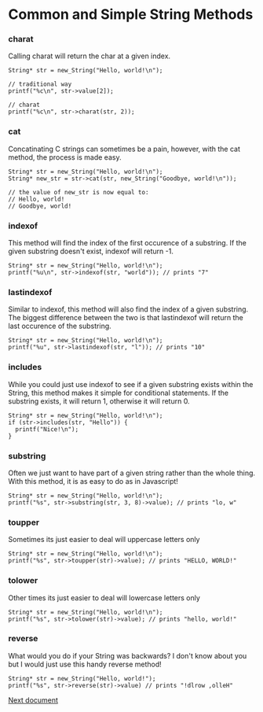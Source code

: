 # Common and Simple String Methods

### charat
Calling charat will return the char at a given index.
```
String* str = new_String("Hello, world!\n");

// traditional way
printf("%c\n", str->value[2]);

// charat
printf("%c\n", str->charat(str, 2));
```

### cat
Concatinating C strings can sometimes be a pain, however, with the cat method, the process is made easy.
```
String* str = new_String("Hello, world!\n");
String* new_str = str->cat(str, new_String("Goodbye, world!\n"));

// the value of new_str is now equal to:
// Hello, world!
// Goodbye, world!
```

### indexof
This method will find the index of the first occurence of a substring. If the given substring doesn't exist, indexof will return -1.
```
String* str = new_String("Hello, world!\n");
printf("%u\n", str->indexof(str, "world")); // prints "7"
```

### lastindexof
Similar to indexof, this method will also find the index of a given substring. The biggest difference between the two is that lastindexof will return the last occurence of the substring.
```
String* str = new_String("Hello, world!\n");
printf("%u", str->lastindexof(str, "l")); // prints "10"
```

### includes
While you could just use indexof to see if a given substring exists within the String, this method makes it simple for conditional statements. If the substring exists, it will return 1, otherwise it will return 0.
```
String* str = new_String("Hello, world!\n");
if (str->includes(str, "Hello")) {
  printf("Nice!\n");
}
```

### substring
Often we just want to have part of a given string rather than the whole thing. With this method, it is as easy to do as in Javascript!
```
String* str = new_String("Hello, world!\n");
printf("%s", str->substring(str, 3, 8)->value); // prints "lo, w"
```

### toupper
Sometimes its just easier to deal will uppercase letters only
```
String* str = new_String("Hello, world!\n");
printf("%s", str->toupper(str)->value); // prints "HELLO, WORLD!"
```

### tolower
Other times its just easier to deal will lowercase letters only
```
String* str = new_String("Hello, world!\n");
printf("%s", str->tolower(str)->value); // prints "hello, world!"
```

### reverse
What would you do if your String was backwards? I don't know about you but I would just use this handy reverse method!
```
String* str = new_String("Hello, world!");
printf("%s", str->reverse(str)->value) // prints "!dlrow ,olleH"
```

[Next document](./4_print.md)













